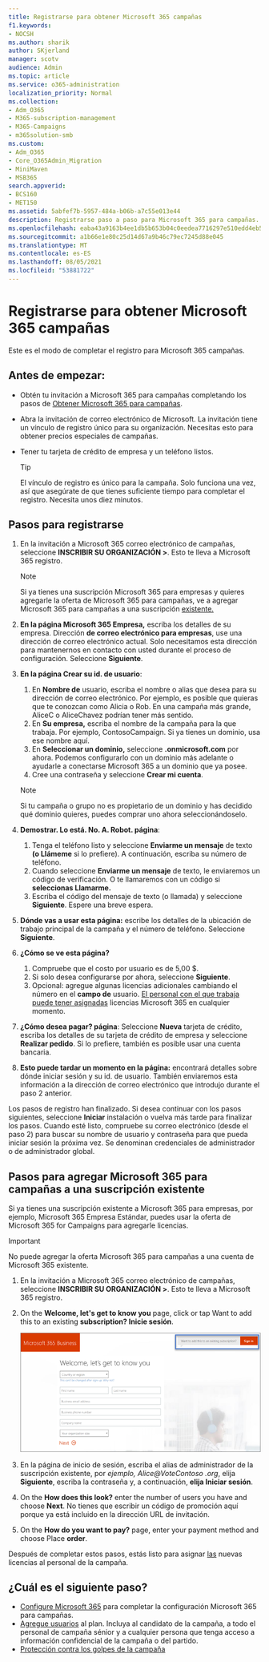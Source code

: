 ```yaml
---
title: Registrarse para obtener Microsoft 365 campañas
f1.keywords:
- NOCSH
ms.author: sharik
author: SKjerland
manager: scotv
audience: Admin
ms.topic: article
ms.service: o365-administration
localization_priority: Normal
ms.collection:
- Adm_O365
- M365-subscription-management
- M365-Campaigns
- m365solution-smb
ms.custom:
- Adm_O365
- Core_O365Admin_Migration
- MiniMaven
- MSB365
search.appverid:
- BCS160
- MET150
ms.assetid: 5abfef7b-5957-484a-b06b-a7c55e013e44
description: Registrarse paso a paso para Microsoft 365 para campañas. Proteja su campaña de las amenazas de ciberseguridad al correo electrónico, los datos y la comunicación.
ms.openlocfilehash: eaba43a9163b4ee1db5b653b04c0eedea7716297e510edd4eb5926b41a554bda
ms.sourcegitcommit: a1b66e1e80c25d14d67a9b46c79ec7245d88e045
ms.translationtype: MT
ms.contentlocale: es-ES
ms.lasthandoff: 08/05/2021
ms.locfileid: "53881722"
---
```

# <a name="sign-up-for-microsoft-365-for-campaigns"></a>Registrarse para obtener Microsoft 365 campañas 

Este es el modo de completar el registro para Microsoft 365 campañas.

## <a name="before-you-start"></a>Antes de empezar:

- Obtén tu invitación a Microsoft 365 para campañas completando los pasos de [Obtener Microsoft 365 para campañas](get-microsoft-365-campaigns.md#get-microsoft-365-for-campaigns).
- Abra la invitación de correo electrónico de Microsoft. La invitación tiene un vínculo de registro único para su organización. Necesitas esto para obtener precios especiales de campañas.
- Tener tu tarjeta de crédito de empresa y un teléfono listos.

    > [!TIP]
    > El vínculo de registro es único para la campaña. Solo funciona una vez, así que asegúrate de que tienes suficiente tiempo para completar el registro. Necesita unos diez minutos.

## <a name="steps-to-sign-up"></a>Pasos para registrarse

1. En la invitación a Microsoft 365 correo electrónico de campañas, seleccione **INSCRIBIR SU ORGANIZACIÓN >**. Esto te lleva a Microsoft 365 registro.
    > [!NOTE]
    > Si ya tienes una suscripción Microsoft 365 para empresas y quieres agregarle la oferta de Microsoft 365 para campañas, ve a agregar Microsoft 365 para campañas a una suscripción [existente.](#steps-to-add-microsoft-365-for-campaigns-to-an-existing-subscription)
1. **En la página Microsoft 365 Empresa,** escriba los detalles de su empresa. Dirección **de correo electrónico para empresas**, use una dirección de correo electrónico actual. Solo necesitamos esta dirección para mantenernos en contacto con usted durante el proceso de configuración. Seleccione **Siguiente**.
1. **En la página Crear su id. de usuario**:
    1. En **Nombre de** usuario, escriba el nombre o alias que desea para su dirección de correo electrónico. Por ejemplo, es posible que quieras que te conozcan como Alicia o Rob. En una campaña más grande, AliceC o AliceChavez podrían tener más sentido.
    2. En **Su empresa,** escriba el nombre de la campaña para la que trabaja. Por ejemplo, ContosoCampaign. Si ya tienes un dominio, usa ese nombre aquí. 
    3. En **Seleccionar un dominio,** seleccione **.onmicrosoft.com** por ahora. Podemos configurarlo con un dominio más adelante o ayudarle a conectarse Microsoft 365 a un dominio que ya posee.
    4. Cree una contraseña y seleccione **Crear mi cuenta**.
    > [!NOTE]
    > Si tu campaña o grupo no es propietario de un dominio y has decidido qué dominio quieres, puedes comprar uno ahora seleccionándoselo.

4. **Demostrar. Lo está. No. A. Robot. página**:
    1. Tenga el teléfono listo y seleccione **Enviarme un mensaje** de texto **(o Llámeme** si lo prefiere). A continuación, escriba su número de teléfono. 
    2. Cuando seleccione **Enviarme un mensaje** de texto, le enviaremos un código de verificación. O te llamaremos con un código si **seleccionas Llamarme.**
    3. Escriba el código del mensaje de texto (o llamada) y seleccione **Siguiente**. Espere una breve espera. 
5. **Dónde vas a usar esta página:** escribe los detalles de la ubicación de trabajo principal de la campaña y el número de teléfono. Seleccione **Siguiente**.
6. **¿Cómo se ve esta página?**
    1. Compruebe que el costo por usuario es de 5,00 $. 
    2. Si solo desea configurarse por ahora, seleccione **Siguiente**. 
    3. Opcional: agregue algunas licencias adicionales cambiando el número en el **campo de** usuario. [El personal con el que trabaja puede tener asignadas](../admin/add-users/add-users.md?toc=%2fmicrosoft-365%2fcampaigns%2ftoc.json) licencias Microsoft 365 en cualquier momento.
7. **¿Cómo desea pagar? página**: Seleccione **Nueva** tarjeta de crédito, escriba los detalles de su tarjeta de crédito de empresa y seleccione **Realizar pedido**. Si lo prefiere, también es posible usar una cuenta bancaria.
8. **Esto puede tardar un momento en la página:** encontrará detalles sobre dónde iniciar sesión y su id. de usuario. También enviaremos esta información a la dirección de correo electrónico que introdujo durante el paso 2 anterior.

Los pasos de registro han finalizado. Si desea continuar con los pasos siguientes, seleccione **Iniciar** instalación o vuelva más tarde para finalizar los pasos. Cuando esté listo, compruebe su correo electrónico (desde el paso 2) para buscar su nombre de usuario y contraseña para que pueda iniciar sesión la próxima vez. Se denominan credenciales de administrador o de administrador global.

## <a name="steps-to-add-microsoft-365-for-campaigns-to-an-existing-subscription"></a>Pasos para agregar Microsoft 365 para campañas a una suscripción existente

Si ya tienes una suscripción existente a Microsoft 365 para empresas, por ejemplo, Microsoft 365 Empresa Estándar, puedes usar la oferta de Microsoft 365 for Campaigns para agregarle licencias.
> [!IMPORTANT]
> No puede agregar la oferta Microsoft 365 para campañas a una cuenta de Microsoft 365 existente.

1. En la invitación a Microsoft 365 correo electrónico de campañas, seleccione **INSCRIBIR SU ORGANIZACIÓN >**. Esto te lleva a Microsoft 365 registro.
2. On the **Welcome, let's get to know you** page, click or tap Want to add this to an existing **subscription? Inicie sesión**.
    
    ![Elija Iniciar sesión en la esquina superior derecha.](../media/addtoexisting.png)
3. En la página de inicio de sesión, escriba el alias de administrador de la suscripción existente, por *ejemplo, <span></span> Alice@VoteContoso .org*, elija **Siguiente**, escriba la contraseña y, a continuación, **elija Iniciar sesión**.
4. On the **How does this look?** enter the number of users you have and choose **Next**. No tienes que escribir un código de promoción aquí porque ya está incluido en la dirección URL de invitación.
5. On the **How do you want to pay?** page, enter your payment method and choose Place **order**.

Después de completar estos pasos, estás listo para asignar [las](../admin/manage/assign-licenses-to-users.md) nuevas licencias al personal de la campaña.

## <a name="whats-next"></a>¿Cuál es el siguiente paso?

- [Configure Microsoft 365](../business/set-up.md?toc=/microsoft-365/campaigns/toc.json) para completar la configuración Microsoft 365 para campañas.
- [Agregue usuarios](../admin/add-users/add-users.md?toc=%2fmicrosoft-365%2fcampaigns%2ftoc.json) al plan. Incluya al candidato de la campaña, a todo el personal de campaña sénior y a cualquier persona que tenga acceso a información confidencial de la campaña o del partido.
- [Protección contra los golpes de la campaña](m365-campaigns-security-overview.md)

